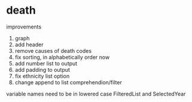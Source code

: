 # death

improvements
1. graph
2. add header
3. remove causes of death codes
4. fix sorting, in alphabetically order now
5. add number list to output
6. add padding to output
7. fix ethnicity list option
8. change append to list comprehendion/filter


variable names need to be in lowered case
FilteredList and SelectedYear
